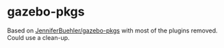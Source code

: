 # gazebo-pkgs

Based on [JenniferBuehler/gazebo-pkgs](https://github.com/JenniferBuehler/gazebo-pkgs) with most of the plugins removed.
Could use a clean-up.
